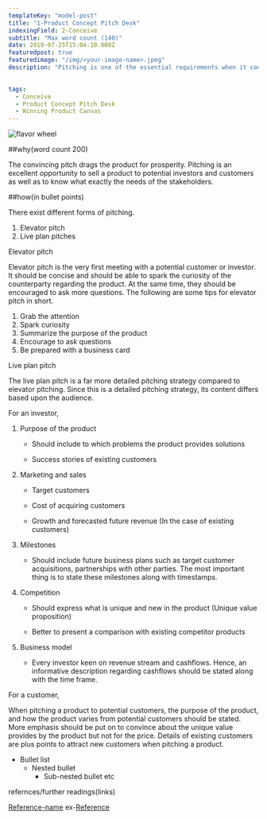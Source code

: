 ```yaml
---
templateKey: "model-post"
title: "1-Product Concept Pitch Desk"
indexingField: 2-Conceive
subtitle: "Max word count (140)"
date: 2019-07-25T15:04:10.000Z
featuredpost: true
featuredimage: "/img/<your-image-name>.jpeg"
description: "Pitching is one of the essential requirements when it comes to acquiring customers and investors for products. Successful pitching leads to a prosperous business. Hence it is very much important to know the tips and tricks of successful pitching. Pitching strategies depend on the audience."
  

tags:
  - Conceive
  - Product Concept Pitch Desk
  - Winning Product Canvas
---
```


![flavor wheel](/img/<your-image-name>.jpeg)

##why(word count 200)

The convincing pitch drags the product for prosperity. Pitching is an excellent opportunity to sell a product to potential investors and customers as well as to know what exactly the needs of the stakeholders.

##how(in bullet points)

There exist different forms of pitching.

1.	Elevator pitch
2.	Live plan pitches
 
Elevator pitch

Elevator pitch is the very first meeting with a potential customer or investor. It should be concise and should be able to spark the curiosity of the counterparty regarding the product. At the same time, they should be encouraged to ask more questions.
The following are some tips for elevator pitch in short.

1.	Grab the attention
2.	Spark curiosity
3.	Summarize the purpose of the product
4.	Encourage to ask questions
5.	Be prepared with a business card

Live plan pitch

 The live plan pitch is a far more detailed pitching strategy compared to elevator pitching. Since this is a detailed pitching strategy, its content differs based upon the audience.
 
For an investor,

1.	Purpose of the product

     -	 Should include to which problems the product provides solutions
 
     -	Success stories of existing customers
  
2.	Marketing and sales

     - Target customers
     
     - Cost of acquiring customers
     
     - Growth and forecasted future revenue (In the case of existing customers)
     
3.	Milestones

    - 	Should include future business plans such as target customer acquisitions, partnerships with other parties. The most important thing is to state these milestones along with timestamps.
    
4.	Competition

     - 	Should express what is unique and new in the product (Unique value proposition) 
   
     - 	Better to present a comparison with existing competitor products
   
5.	Business model

     - Every investor keen on revenue stream and cashflows. Hence, an informative description regarding cashflows should be stated along with the time frame.
   
   
   
For a customer,

When pitching a product to potential customers, the purpose of the product, and how the product varies from potential customers should be stated. More emphasis should be put on to convince about the unique value provides by the product but not for the price. Details of existing customers are plus points to attract new customers when pitching a product.



- Bullet list
  - Nested bullet
    - Sub-nested bullet etc

refernces/further readings(links)

[Reference-name](http://website.com)
ex-[Reference](https://www.sciencedirect.com/topics/computer-science/platform-architecture)
